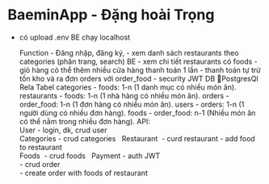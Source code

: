 # BaeminApp - Đặng hoài Trọng

+ có upload .env BE chạy localhost
  
    Function 
        - Đăng nhập, đăng ký,
        - xem danh sách restaurants theo categories (phân trang, search) BE
        - xem chi tiết restaurants có foods 
        - giỏ hàng có thể thêm nhiều cửa hàng thanh toán 1 lần
        - thanh toán tự trừ tồn kho và ra đơn orders với order_food 
        - security JWT
    DB PostgresQl
        Rela Tabel 
          categories - foods: 1-n (1 danh mục có nhiều món ăn).
          restaurants - foods: 1-n (1 nhà hàng có nhiều món ăn).
          orders - order_food: 1-n (1 đơn hàng có nhiều món ăn).
          users - orders: 1-n (1 người dùng có nhiều đơn hàng).
          foods - order_food: n-1 (Nhiều món ăn có thể nằm trong nhiều đơn hàng).
  	API:  			
          User - login, dk, crud user 	
          Categories - crud categories  
          Restaurant  - curd restaurant 
               				- add food to restaurant 			
          Foods 			- crud foods 
 			    Payment     - auth JWT 			
                  	  - crud order 				
                			- create order with foods of restaurant  
